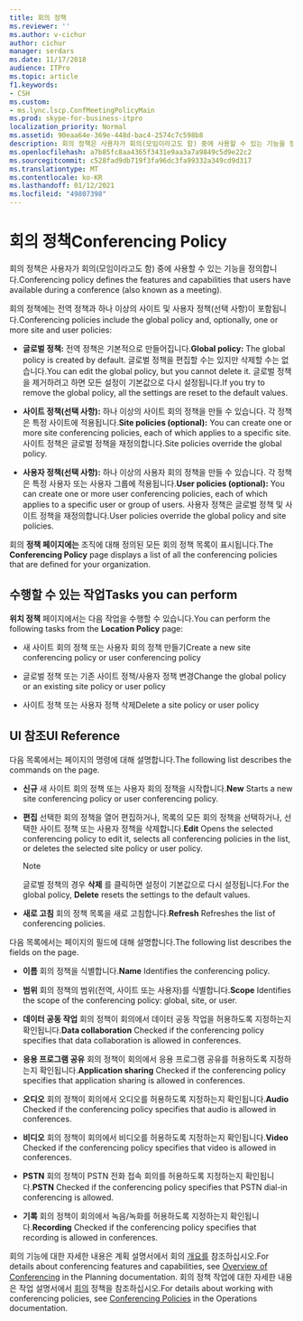 ```yaml
---
title: 회의 정책
ms.reviewer: ''
ms.author: v-cichur
author: cichur
manager: serdars
ms.date: 11/17/2018
audience: ITPro
ms.topic: article
f1.keywords:
- CSH
ms.custom:
- ms.lync.lscp.ConfMeetingPolicyMain
ms.prod: skype-for-business-itpro
localization_priority: Normal
ms.assetid: 90eaa64e-369e-448d-bac4-2574c7c598b8
description: 회의 정책은 사용자가 회의(모임이라고도 함) 중에 사용할 수 있는 기능을 정의합니다.
ms.openlocfilehash: a7b85fc8aa4365f3431e9aa3a7a9849c5d9e22c2
ms.sourcegitcommit: c528fad9db719f3fa96dc3fa99332a349cd9d317
ms.translationtype: MT
ms.contentlocale: ko-KR
ms.lasthandoff: 01/12/2021
ms.locfileid: "49807398"
---
```

# <a name="conferencing-policy"></a><span data-ttu-id="2768e-103">회의 정책</span><span class="sxs-lookup"><span data-stu-id="2768e-103">Conferencing Policy</span></span>

<span data-ttu-id="2768e-104">회의 정책은 사용자가 회의(모임이라고도 함) 중에 사용할 수 있는 기능을 정의합니다.</span><span class="sxs-lookup"><span data-stu-id="2768e-104">Conferencing policy defines the features and capabilities that users have available during a conference (also known as a meeting).</span></span>

<span data-ttu-id="2768e-105">회의 정책에는 전역 정책과 하나 이상의 사이트 및 사용자 정책(선택 사항)이 포함됩니다.</span><span class="sxs-lookup"><span data-stu-id="2768e-105">Conferencing policies include the global policy and, optionally, one or more site and user policies:</span></span>

- <span data-ttu-id="2768e-106">**글로벌 정책:** 전역 정책은 기본적으로 만들어집니다.</span><span class="sxs-lookup"><span data-stu-id="2768e-106">**Global policy:** The global policy is created by default.</span></span> <span data-ttu-id="2768e-107">글로벌 정책을 편집할 수는 있지만 삭제할 수는 없습니다.</span><span class="sxs-lookup"><span data-stu-id="2768e-107">You can edit the global policy, but you cannot delete it.</span></span> <span data-ttu-id="2768e-108">글로벌 정책을 제거하려고 하면 모든 설정이 기본값으로 다시 설정됩니다.</span><span class="sxs-lookup"><span data-stu-id="2768e-108">If you try to remove the global policy, all the settings are reset to the default values.</span></span>

- <span data-ttu-id="2768e-109">**사이트 정책(선택 사항):** 하나 이상의 사이트 회의 정책을 만들 수 있습니다. 각 정책은 특정 사이트에 적용됩니다.</span><span class="sxs-lookup"><span data-stu-id="2768e-109">**Site policies (optional):** You can create one or more site conferencing policies, each of which applies to a specific site.</span></span> <span data-ttu-id="2768e-110">사이트 정책은 글로벌 정책을 재정의합니다.</span><span class="sxs-lookup"><span data-stu-id="2768e-110">Site policies override the global policy.</span></span>

- <span data-ttu-id="2768e-111">**사용자 정책(선택 사항):** 하나 이상의 사용자 회의 정책을 만들 수 있습니다. 각 정책은 특정 사용자 또는 사용자 그룹에 적용됩니다.</span><span class="sxs-lookup"><span data-stu-id="2768e-111">**User policies (optional):** You can create one or more user conferencing policies, each of which applies to a specific user or group of users.</span></span> <span data-ttu-id="2768e-112">사용자 정책은 글로벌 정책 및 사이트 정책을 재정의합니다.</span><span class="sxs-lookup"><span data-stu-id="2768e-112">User policies override the global policy and site policies.</span></span>

<span data-ttu-id="2768e-113">회의 **정책 페이지에는** 조직에 대해 정의된 모든 회의 정책 목록이 표시됩니다.</span><span class="sxs-lookup"><span data-stu-id="2768e-113">The **Conferencing Policy** page displays a list of all the conferencing policies that are defined for your organization.</span></span>

## <a name="tasks-you-can-perform"></a><span data-ttu-id="2768e-114">수행할 수 있는 작업</span><span class="sxs-lookup"><span data-stu-id="2768e-114">Tasks you can perform</span></span>

<span data-ttu-id="2768e-115">**위치 정책** 페이지에서는 다음 작업을 수행할 수 있습니다.</span><span class="sxs-lookup"><span data-stu-id="2768e-115">You can perform the following tasks from the **Location Policy** page:</span></span>

- <span data-ttu-id="2768e-116">새 사이트 회의 정책 또는 사용자 회의 정책 만들기</span><span class="sxs-lookup"><span data-stu-id="2768e-116">Create a new site conferencing policy or user conferencing policy</span></span>

- <span data-ttu-id="2768e-117">글로벌 정책 또는 기존 사이트 정책/사용자 정책 변경</span><span class="sxs-lookup"><span data-stu-id="2768e-117">Change the global policy or an existing site policy or user policy</span></span>

- <span data-ttu-id="2768e-118">사이트 정책 또는 사용자 정책 삭제</span><span class="sxs-lookup"><span data-stu-id="2768e-118">Delete a site policy or user policy</span></span>

## <a name="ui-reference"></a><span data-ttu-id="2768e-119">UI 참조</span><span class="sxs-lookup"><span data-stu-id="2768e-119">UI Reference</span></span>

<span data-ttu-id="2768e-120">다음 목록에서는 페이지의 명령에 대해 설명합니다.</span><span class="sxs-lookup"><span data-stu-id="2768e-120">The following list describes the commands on the page.</span></span>

- <span data-ttu-id="2768e-121">**신규** 새 사이트 회의 정책 또는 사용자 회의 정책을 시작합니다.</span><span class="sxs-lookup"><span data-stu-id="2768e-121">**New** Starts a new site conferencing policy or user conferencing policy.</span></span>

- <span data-ttu-id="2768e-122">**편집** 선택한 회의 정책을 열어 편집하거나, 목록의 모든 회의 정책을 선택하거나, 선택한 사이트 정책 또는 사용자 정책을 삭제합니다.</span><span class="sxs-lookup"><span data-stu-id="2768e-122">**Edit** Opens the selected conferencing policy to edit it, selects all conferencing policies in the list, or deletes the selected site policy or user policy.</span></span>

    > [!NOTE]
    > <span data-ttu-id="2768e-123">글로벌 정책의 경우 **삭제** 를 클릭하면 설정이 기본값으로 다시 설정됩니다.</span><span class="sxs-lookup"><span data-stu-id="2768e-123">For the global policy, **Delete** resets the settings to the default values.</span></span>

- <span data-ttu-id="2768e-124">**새로 고침** 회의 정책 목록을 새로 고침합니다.</span><span class="sxs-lookup"><span data-stu-id="2768e-124">**Refresh** Refreshes the list of conferencing policies.</span></span>

<span data-ttu-id="2768e-125">다음 목록에서는 페이지의 필드에 대해 설명합니다.</span><span class="sxs-lookup"><span data-stu-id="2768e-125">The following list describes the fields on the page.</span></span>

- <span data-ttu-id="2768e-126">**이름** 회의 정책을 식별합니다.</span><span class="sxs-lookup"><span data-stu-id="2768e-126">**Name** Identifies the conferencing policy.</span></span>

- <span data-ttu-id="2768e-127">**범위** 회의 정책의 범위(전역, 사이트 또는 사용자)를 식별합니다.</span><span class="sxs-lookup"><span data-stu-id="2768e-127">**Scope** Identifies the scope of the conferencing policy: global, site, or user.</span></span>

- <span data-ttu-id="2768e-128">**데이터 공동 작업** 회의 정책이 회의에서 데이터 공동 작업을 허용하도록 지정하는지 확인됩니다.</span><span class="sxs-lookup"><span data-stu-id="2768e-128">**Data collaboration** Checked if the conferencing policy specifies that data collaboration is allowed in conferences.</span></span>

- <span data-ttu-id="2768e-129">**응용 프로그램 공유** 회의 정책이 회의에서 응용 프로그램 공유를 허용하도록 지정하는지 확인됩니다.</span><span class="sxs-lookup"><span data-stu-id="2768e-129">**Application sharing** Checked if the conferencing policy specifies that application sharing is allowed in conferences.</span></span>

- <span data-ttu-id="2768e-130">**오디오** 회의 정책이 회의에서 오디오를 허용하도록 지정하는지 확인됩니다.</span><span class="sxs-lookup"><span data-stu-id="2768e-130">**Audio** Checked if the conferencing policy specifies that audio is allowed in conferences.</span></span>

- <span data-ttu-id="2768e-131">**비디오** 회의 정책이 회의에서 비디오를 허용하도록 지정하는지 확인됩니다.</span><span class="sxs-lookup"><span data-stu-id="2768e-131">**Video** Checked if the conferencing policy specifies that video is allowed in conferences.</span></span>

- <span data-ttu-id="2768e-132">**PSTN** 회의 정책이 PSTN 전화 접속 회의를 허용하도록 지정하는지 확인됩니다.</span><span class="sxs-lookup"><span data-stu-id="2768e-132">**PSTN** Checked if the conferencing policy specifies that PSTN dial-in conferencing is allowed.</span></span>

- <span data-ttu-id="2768e-133">**기록** 회의 정책이 회의에서 녹음/녹화를 허용하도록 지정하는지 확인됩니다.</span><span class="sxs-lookup"><span data-stu-id="2768e-133">**Recording** Checked if the conferencing policy specifies that recording is allowed in conferences.</span></span>

<span data-ttu-id="2768e-134">회의 기능에 대한 자세한 내용은 계획 설명서에서 회의 [개요를](https://technet.microsoft.com/library/5bb90e69-3d4f-4d59-a1ee-2550de84439f.aspx) 참조하십시오.</span><span class="sxs-lookup"><span data-stu-id="2768e-134">For details about conferencing features and capabilities, see [Overview of Conferencing](https://technet.microsoft.com/library/5bb90e69-3d4f-4d59-a1ee-2550de84439f.aspx) in the Planning documentation.</span></span> <span data-ttu-id="2768e-135">회의 정책 작업에 대한 자세한 내용은 작업 설명서에서 [회의](https://technet.microsoft.com/library/8f92eb7c-ee66-4df6-a726-4bff93b122cb.aspx) 정책을 참조하십시오.</span><span class="sxs-lookup"><span data-stu-id="2768e-135">For details about working with conferencing policies, see [Conferencing Policies](https://technet.microsoft.com/library/8f92eb7c-ee66-4df6-a726-4bff93b122cb.aspx) in the Operations documentation.</span></span>


